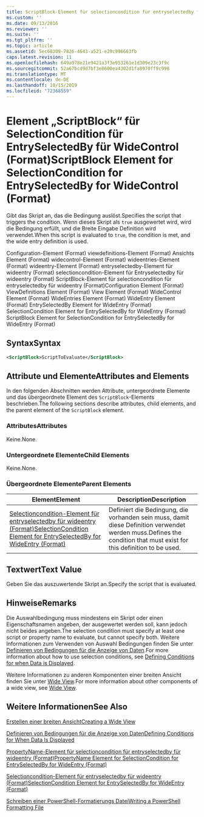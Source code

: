 ```yaml
---
title: ScriptBlock-Element für selectioncondition für entryselectedby für widecontrol (Format) | Microsoft-Dokumentation
ms.custom: ''
ms.date: 09/13/2016
ms.reviewer: ''
ms.suite: ''
ms.tgt_pltfrm: ''
ms.topic: article
ms.assetid: 5ec68309-7826-4643-a521-e29c996663fb
caps.latest.revision: 11
ms.openlocfilehash: 649a978e21e9421a3f3e953261e1d309e23c3f9c
ms.sourcegitcommit: 52a67bcd9d7bf3e8600ea4302d1fa8970ff9c998
ms.translationtype: MT
ms.contentlocale: de-DE
ms.lasthandoff: 10/15/2019
ms.locfileid: "72368559"
---
```

# <a name="scriptblock-element-for-selectioncondition-for-entryselectedby-for-widecontrol-format"></a><span data-ttu-id="54c56-102">Element „ScriptBlock“ für SelectionCondition für EntrySelectedBy für WideControl (Format)</span><span class="sxs-lookup"><span data-stu-id="54c56-102">ScriptBlock Element for SelectionCondition for EntrySelectedBy for WideControl (Format)</span></span>

<span data-ttu-id="54c56-103">Gibt das Skript an, das die Bedingung auslöst.</span><span class="sxs-lookup"><span data-stu-id="54c56-103">Specifies the script that triggers the condition.</span></span> <span data-ttu-id="54c56-104">Wenn dieses Skript als `true` ausgewertet wird, wird die Bedingung erfüllt, und die Breite Eingabe Definition wird verwendet.</span><span class="sxs-lookup"><span data-stu-id="54c56-104">When this script is evaluated to `true`, the condition is met, and the wide entry definition is used.</span></span>

<span data-ttu-id="54c56-105">Configuration-Element (Format) viewdefinitions-Element (Format) Ansichts Element (Format) widecontrol-Element (Format) wideentries-Element (Format) wideentry-Element (Format) entryselectedby-Element für wideentry (Format) selectioncondition-Element für Entryselectedby für wideentry (Format) ScriptBlock-Element für selectioncondition für entryselectedby für wideentry (Format)</span><span class="sxs-lookup"><span data-stu-id="54c56-105">Configuration Element (Format) ViewDefinitions Element (Format) View Element (Format) WideControl Element (Format) WideEntries Element (Format) WideEntry Element (Format) EntrySelectedBy Element for WideEntry (Format) SelectionCondition Element for EntrySelectedBy for WideEntry (Format) ScriptBlock Element for SelectionCondition for EntrySelectedBy for WideEntry (Format)</span></span>

## <a name="syntax"></a><span data-ttu-id="54c56-106">Syntax</span><span class="sxs-lookup"><span data-stu-id="54c56-106">Syntax</span></span>

```xml
<ScriptBlock>ScriptToEvaluate</ScriptBlock>
```

## <a name="attributes-and-elements"></a><span data-ttu-id="54c56-107">Attribute und Elemente</span><span class="sxs-lookup"><span data-stu-id="54c56-107">Attributes and Elements</span></span>

<span data-ttu-id="54c56-108">In den folgenden Abschnitten werden Attribute, untergeordnete Elemente und das übergeordnete Element des `ScriptBlock`-Elements beschrieben.</span><span class="sxs-lookup"><span data-stu-id="54c56-108">The following sections describe attributes, child elements, and the parent element of the `ScriptBlock` element.</span></span>

### <a name="attributes"></a><span data-ttu-id="54c56-109">Attributes</span><span class="sxs-lookup"><span data-stu-id="54c56-109">Attributes</span></span>

<span data-ttu-id="54c56-110">Keine.</span><span class="sxs-lookup"><span data-stu-id="54c56-110">None.</span></span>

### <a name="child-elements"></a><span data-ttu-id="54c56-111">Untergeordnete Elemente</span><span class="sxs-lookup"><span data-stu-id="54c56-111">Child Elements</span></span>

<span data-ttu-id="54c56-112">Keine.</span><span class="sxs-lookup"><span data-stu-id="54c56-112">None.</span></span>

### <a name="parent-elements"></a><span data-ttu-id="54c56-113">Übergeordnete Elemente</span><span class="sxs-lookup"><span data-stu-id="54c56-113">Parent Elements</span></span>

|<span data-ttu-id="54c56-114">Element</span><span class="sxs-lookup"><span data-stu-id="54c56-114">Element</span></span>|<span data-ttu-id="54c56-115">Description</span><span class="sxs-lookup"><span data-stu-id="54c56-115">Description</span></span>|
|-------------|-----------------|
|[<span data-ttu-id="54c56-116">Selectioncondition-Element für entryselectedby für wideentry (Format)</span><span class="sxs-lookup"><span data-stu-id="54c56-116">SelectionCondition Element for EntrySelectedBy for WideEntry (Format)</span></span>](./selectioncondition-element-for-entryselectedby-for-widecontrol-format.md)|<span data-ttu-id="54c56-117">Definiert die Bedingung, die vorhanden sein muss, damit diese Definition verwendet werden muss.</span><span class="sxs-lookup"><span data-stu-id="54c56-117">Defines the condition that must exist for this definition to be used.</span></span>|

## <a name="text-value"></a><span data-ttu-id="54c56-118">Textwert</span><span class="sxs-lookup"><span data-stu-id="54c56-118">Text Value</span></span>

<span data-ttu-id="54c56-119">Geben Sie das auszuwertende Skript an.</span><span class="sxs-lookup"><span data-stu-id="54c56-119">Specify the script that is evaluated.</span></span>

## <a name="remarks"></a><span data-ttu-id="54c56-120">Hinweise</span><span class="sxs-lookup"><span data-stu-id="54c56-120">Remarks</span></span>

<span data-ttu-id="54c56-121">Die Auswahlbedingung muss mindestens ein Skript oder einen Eigenschaftsnamen angeben, der ausgewertet werden soll, kann jedoch nicht beides angeben.</span><span class="sxs-lookup"><span data-stu-id="54c56-121">The selection condition must specify at least one script or property name to evaluate, but cannot specify both.</span></span> <span data-ttu-id="54c56-122">Weitere Informationen zum Verwenden von Auswahl Bedingungen finden Sie unter [Definieren von Bedingungen für die Anzeige von Daten](./defining-conditions-for-displaying-data.md).</span><span class="sxs-lookup"><span data-stu-id="54c56-122">For more information about how to use selection conditions, see [Defining Conditions for when Data is Displayed](./defining-conditions-for-displaying-data.md).</span></span>

<span data-ttu-id="54c56-123">Weitere Informationen zu anderen Komponenten einer breiten Ansicht finden Sie unter [Wide View](./creating-a-wide-view.md).</span><span class="sxs-lookup"><span data-stu-id="54c56-123">For more information about other components of a wide view, see [Wide View](./creating-a-wide-view.md).</span></span>

## <a name="see-also"></a><span data-ttu-id="54c56-124">Weitere Informationen</span><span class="sxs-lookup"><span data-stu-id="54c56-124">See Also</span></span>

[<span data-ttu-id="54c56-125">Erstellen einer breiten Ansicht</span><span class="sxs-lookup"><span data-stu-id="54c56-125">Creating a Wide View</span></span>](./creating-a-wide-view.md)

[<span data-ttu-id="54c56-126">Definieren von Bedingungen für die Anzeige von Daten</span><span class="sxs-lookup"><span data-stu-id="54c56-126">Defining Conditions for When Data Is Displayed</span></span>](./defining-conditions-for-displaying-data.md)

[<span data-ttu-id="54c56-127">PropertyName-Element für selectioncondition für entryselectedby für wideentry (Format)</span><span class="sxs-lookup"><span data-stu-id="54c56-127">PropertyName Element for SelectionCondition for EntrySelectedBy for WideEntry (Format)</span></span>](./propertyname-element-for-selectioncondition-for-entryselectedby-for-wideentry-format.md)

[<span data-ttu-id="54c56-128">Selectioncondition-Element für entryselectedby für wideentry (Format)</span><span class="sxs-lookup"><span data-stu-id="54c56-128">SelectionCondition Element for EntrySelectedBy for WideEntry (Format)</span></span>](./selectioncondition-element-for-entryselectedby-for-widecontrol-format.md)

[<span data-ttu-id="54c56-129">Schreiben einer PowerShell-Formatierungs Datei</span><span class="sxs-lookup"><span data-stu-id="54c56-129">Writing a PowerShell Formatting File</span></span>](./writing-a-powershell-formatting-file.md)
